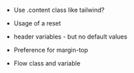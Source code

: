 - Use .content class like tailwind?
- Usage of a reset
- header variables - but no default values
- Preference for margin-top

- Flow class and variable